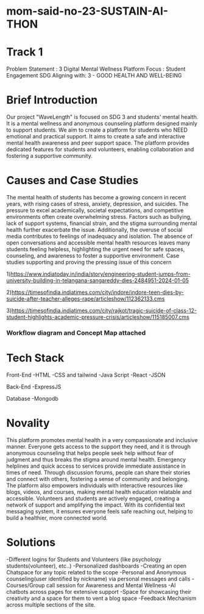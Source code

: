 # mom-said-no-23-SUSTAIN-AI-THON

# Track 1
Problem Statement : 3 
Digital Mental Wellness Platform Focus : Student Engagement
SDG Aligning with: 3 - GOOD HEALTH AND WELL-BEING

# Brief Introduction
Our project "WaveLength" is focused on SDG 3 and students' mental health. It is a mental wellness and anonymous counseling platform designed mainly to support students. We aim to create a platform for students who NEED emotional and practical support. It aims to create a safe and interactive mental health awareness and peer support space. The platform provides dedicated features for students and volunteers, enabling collaboration and fostering a supportive community.

# Causes and Case Studies
The mental health of students has become a growing concern in recent years, with rising cases of stress, anxiety, depression, and suicides. The pressure to excel academically, societal expectations, and competitive environments often create overwhelming stress. Factors such as bullying, lack of support systems, financial strain, and the stigma surrounding mental health further exacerbate the issue. Additionally, the overuse of social media contributes to feelings of inadequacy and isolation. The absence of open conversations and accessible mental health resources leaves many students feeling helpless, highlighting the urgent need for safe spaces, counseling, and awareness to foster a supportive environment.
Case studies supporting and proving the pressing issue of this concern

1)https://www.indiatoday.in/india/story/engineering-student-jumps-from-university-building-in-telangana-sangareddy-dies-2484951-2024-01-05

2)https://timesofindia.indiatimes.com/city/indore/indore-teen-dies-by-suicide-after-teacher-alleges-rape/articleshow/112362133.cms

3)https://timesofindia.indiatimes.com/city/rajkot/tragic-suicide-of-class-12-student-highlights-academic-pressure-crisis/articleshow/115185007.cms


### Workflow diagram and Concept Map attached ###

# Tech Stack

Front-End
-HTML
-CSS and tailwind
-Java Script
-React
-JSON

Back-End
-ExpressJS

Database
-Mongodb

# Novality
This platform promotes mental health in a very compassionate and inclusive manner. Everyone gets access to the support they need, and it is through anonymous counseling that helps people seek help without fear of judgment and thus breaks the stigma around mental health. Emergency helplines and quick access to services provide immediate assistance in times of need. Through discussion forums, people can share their stories and connect with others, fostering a sense of community and belonging. The platform also empowers individuals with interactive resources like blogs, videos, and courses, making mental health education relatable and accessible. Volunteers and students are actively engaged, creating a network of support and amplifying the impact. With its confidential text messaging system, it ensures everyone feels safe reaching out, helping to build a healthier, more connected world.

# Solutions
-Different logins for Students and Volunteers (like psychology students(volunteer), etc..)
-Personalized dashboards
-Creating an open Chatspace for any topic related to the scope 
-Personal and Anonymous counseling(user identified by nickname) via personal messages and calls
-Courses/Group call session for Awareness and Mental Wellness
-AI chatbots across pages for extensive support
-Space for showcasing their creativity and a space for them to vent a blog space
-Feedback Mechanism across multiple sections of the site.











